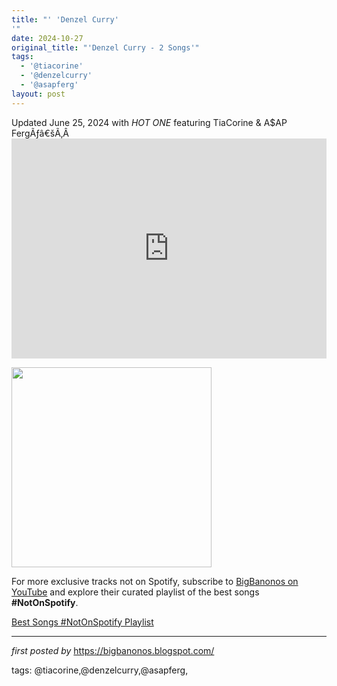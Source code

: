 ```yaml
---
title: "' 'Denzel Curry'
'"
date: 2024-10-27
original_title: "'Denzel Curry - 2 Songs'"
tags:
  - '@tiacorine'
  - '@denzelcurry'
  - '@asapferg'
layout: post
---
```

<p>Updated June 25, 2024 with <i>HOT ONE </i>featuring TiaCorine & A$AP FergÃƒâ€šÃ‚Â <iframe allow="autoplay; clipboard-write; encrypted-media; fullscreen; picture-in-picture" allowfullscreen="" frameborder="0" height="352" loading="lazy" src="https://open.spotify.com/embed/playlist/0KwwaGuOoX0F0W41l6nwmJ?utm_source=generator" width="100%"></iframe>
</p><div class="separator"><a href="https://jaxmusic.org/wp-content/uploads/2024/06/unnamed-37-e1717679523106.jpg" ><img alt="" border="0" data-original-height="848" data-original-width="1198" src="https://jaxmusic.org/wp-content/uploads/2024/06/unnamed-37-e1717679523106.jpg" width="320" /></a></div> <p></p>

<!--Subscribe and Playlist Links-->
<div>
    <p>For more exclusive tracks not on Spotify, subscribe to <a href="https://www.youtube.com/@BigBanonos" target="_blank">BigBanonos on YouTube</a> and explore their curated playlist of the best songs <strong>#NotOnSpotify</strong>.</p>
    <p><a href="https://www.youtube.com/playlist?list=PLtuNtuTatqI0kFahUCbtbfenC_ET5O_tr" target="_blank">Best Songs #NotOnSpotify Playlist<br /></a></p></div>

<hr />

<p><em>first posted by</em> <a href="https://bigbanonos.blogspot.com/" rel="noopener" target="_new">https://bigbanonos.blogspot.com/</a></p>

<p>tags: @tiacorine,@denzelcurry,@asapferg,</p>
